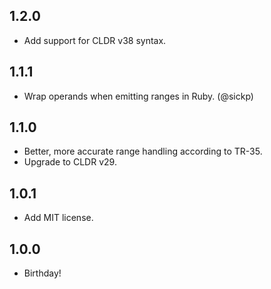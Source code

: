 ## 1.2.0
* Add support for CLDR v38 syntax.

## 1.1.1
* Wrap operands when emitting ranges in Ruby. (@sickp)

## 1.1.0
* Better, more accurate range handling according to TR-35.
* Upgrade to CLDR v29.

## 1.0.1
* Add MIT license.

## 1.0.0
* Birthday!
